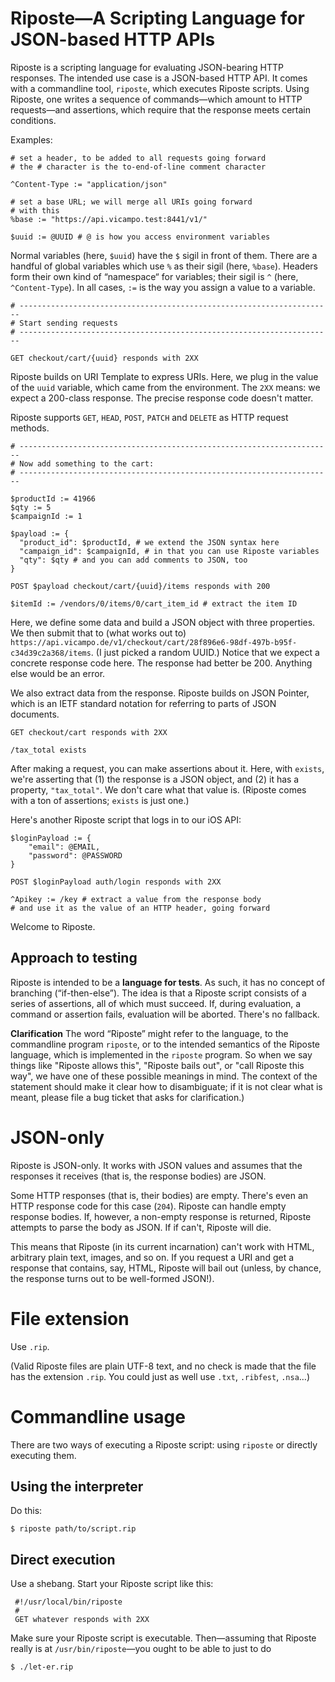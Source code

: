 Riposte—A Scripting Language for JSON-based HTTP APIs
==========

Riposte is a scripting language for evaluating JSON-bearing HTTP responses. The intended use case is a JSON-based HTTP API. It comes with a commandline tool, `riposte`, which executes Riposte scripts. Using Riposte, one writes a sequence of commands—which amount to HTTP requests—and assertions, which require that the response meets certain conditions.

Examples:

    # set a header, to be added to all requests going forward
	# the # character is the to-end-of-line comment character

    ^Content-Type := "application/json"

	# set a base URL; we will merge all URIs going forward
	# with this
    %base := "https://api.vicampo.test:8441/v1/"

    $uuid := @UUID # @ is how you access environment variables

Normal variables (here, `$uuid`) have the `$` sigil in front of them. There are a handful of global variables which use `%` as their sigil (here, `%base`). Headers form their own kind of “namespace“ for variables; their sigil is `^` (here, `^Content-Type`). In all cases, `:=` is the way you assign a value to a variable.

    # ----------------------------------------------------------------------
    # Start sending requests
    # ----------------------------------------------------------------------

    GET checkout/cart/{uuid} responds with 2XX

Riposte builds on URI Template to express URIs. Here, we plug in the value of the `uuid` variable, which came from the environment. The `2XX` means: we expect a 200-class response. The precise response code doesn't matter.

Riposte supports `GET`, `HEAD`, `POST`, `PATCH` and `DELETE` as HTTP request methods.

    # ----------------------------------------------------------------------
    # Now add something to the cart:
    # ----------------------------------------------------------------------

    $productId := 41966
    $qty := 5
    $campaignId := 1

    $payload := {
      "product_id": $productId, # we extend the JSON syntax here
      "campaign_id": $campaignId, # in that you can use Riposte variables
      "qty": $qty # and you can add comments to JSON, too
    }

    POST $payload checkout/cart/{uuid}/items responds with 200

    $itemId := /vendors/0/items/0/cart_item_id # extract the item ID

Here, we define some data and build a JSON object with three properties. We then submit that to (what works out to) `https://api.vicampo.de/v1/checkout/cart/28f896e6-98df-497b-b95f-c34d39c2a368/items`. (I just picked a random UUID.) Notice that we expect a concrete response code here. The response had better be 200. Anything else would be an error.

We also extract data from the response. Riposte builds on JSON Pointer, which is an IETF standard notation for referring to parts of JSON documents.

    GET checkout/cart responds with 2XX

    /tax_total exists

After making a request, you can make assertions about it. Here, with `exists`, we're asserting that (1) the response is a JSON object, and (2) it has a property, `"tax_total"`. We don't care what that value is. (Riposte comes with a ton of assertions; `exists` is just one.)

Here's another Riposte script that logs in to our iOS API:

    $loginPayload := {
        "email": @EMAIL,
        "password": @PASSWORD
    }

    POST $loginPayload auth/login responds with 2XX

    ^Apikey := /key # extract a value from the response body
	# and use it as the value of an HTTP header, going forward

Welcome to Riposte.

## Approach to testing ##

Riposte is intended to be a **language for tests**. As such, it has no concept of branching (“if-then-else”). The idea is that a Riposte script consists of a series of assertions, all of which must succeed. If, during evaluation, a command or assertion fails, evaluation will be aborted. There's no fallback.

**Clarification** The word “Riposte” might refer to the language, to the commandline program `riposte`, or to the intended semantics of the Riposte language, which is implemented in the `riposte` program. So when we say things like "Riposte allows this", "Riposte bails out", or "call Riposte this way", we have one of these possible meanings in mind. The context of the statement should make it clear how to disambiguate; if it is not clear what is meant, please file a bug ticket that asks for clarification.)

# JSON-only #

Riposte is JSON-only. It works with JSON values and assumes that the responses it receives (that is, the response bodies) are JSON.

Some HTTP responses (that is, their bodies) are empty. There's even an HTTP response code for this case (`204`). Riposte can handle empty response bodies.  If, however, a non-empty response is returned, Riposte attempts to parse the body as JSON. If if can't, Riposte will die.

This means that Riposte (in its current incarnation) can't work with HTML, arbitrary plain text, images, and so on. If you request a URI and get a response that contains, say, HTML, Riposte will bail out (unless, by chance, the response turns out to be well-formed JSON!).

# File extension #

Use `.rip`.

(Valid Riposte files are plain UTF-8 text, and no check is made that the file has the extension `.rip`. You could just as well use `.txt`, `.ribfest`, `.nsa`…)

# Commandline usage #

There are two ways of executing a Riposte script: using `riposte` or directly executing them.

## Using the interpreter ##

Do this:

    $ riposte path/to/script.rip

## Direct execution ##

Use a shebang. Start your Riposte script like this:

     #!/usr/local/bin/riposte
	 #
	 GET whatever responds with 2XX

Make sure your Riposte script is executable. Then—assuming that Riposte really is at `/usr/bin/riposte`—you ought to be able to just to do

    $ ./let-er.rip
